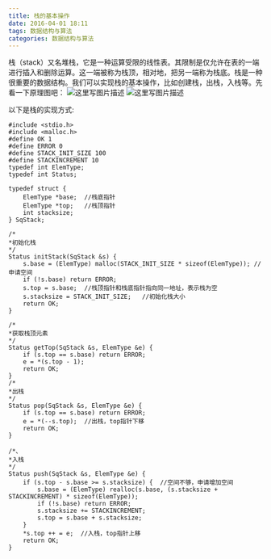 ```yaml
---
title: 栈的基本操作
date: 2016-04-01 18:11
tags: 数据结构与算法
categories: 数据结构与算法
---
```


栈（stack）又名堆栈，它是一种运算受限的线性表。其限制是仅允许在表的一端进行插入和删除运算。这一端被称为栈顶，相对地，把另一端称为栈底。栈是一种很重要的数据结构。我们可以实现栈的基本操作，比如创建栈，出栈，入栈等。先看一下原理图吧：
![这里写图片描述](http://img.blog.csdn.net/20160401180935026)
![这里写图片描述](http://img.blog.csdn.net/20160401180944698)

<!--more-->
以下是栈的实现方式:

```
#include <stdio.h>
#include <malloc.h>
#define OK 1
#define ERROR 0
#define STACK_INIT_SIZE 100
#define STACKINCREMENT 10
typedef int ElemType;
typedef int Status;

typedef struct {
    ElemType *base;  //栈底指针
    ElemType *top;   //栈顶指针
    int stacksize;
} SqStack;

/*
*初始化栈
*/
Status initStack(SqStack &s) {
    s.base = (ElemType) malloc(STACK_INIT_SIZE * sizeof(ElemType)); //申请空间
    if (!s.base) return ERROR;
    s.top = s.base;  //栈顶指针和栈底指针指向同一地址，表示栈为空
    s.stacksize = STACK_INIT_SIZE;   //初始化栈大小
    return OK;
}

/*
*获取栈顶元素
*/
Status getTop(SqStack &s, ElemType &e) {
    if (s.top == s.base) return ERROR;
    e = *(s.top - 1);
    return OK;
}
/*
*出栈
*/
Status pop(SqStack &s, ElemType &e) {
    if (s.top == s.base) return ERROR;
    e = *(--s.top);  //出栈，top指针下移
    return OK;
}

/*、
*入栈
*/
Status push(SqStack &s, ElemType &e) {
    if (s.top - s.base >= s.stacksize) {  //空间不够，申请增加空间
        s.base = (ElemType) realloc(s.base, (s.stacksize + STACKINCREMENT) * sizeof(ElemType));
        if (!s.base) return ERROR;
        s.stacksize += STACKINCREMENT;
        s.top = s.base + s.stacksize;
    }
    *s.top ++ = e;  //入栈，top指针上移
    return OK;
}

```